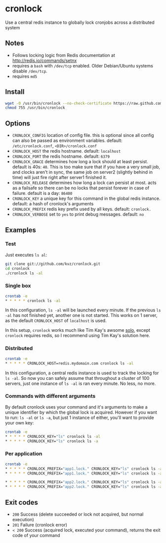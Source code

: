 cronlock
========

Use a central redis instance to globally lock cronjobs across a distributed system

## Notes

 - Follows locking logic from Redis documentation at http://redis.io/commands/setnx
 - requires a `bash` with `/dev/tcp` enabled. Older Debian/Ubuntu systems disable `/dev/tcp`.
 - requires `md5`

## Install

```bash
wget -O /usr/bin/cronlock --no-check-certificate https://raw.github.com/kvz/cronlock/master/cronlock
chmod 755 /usr/bin/cronlock
```

## Options

 - `CRONLOCK_CONFIG` location of config file. this is optional since all config can also be
 passed as environment variables. default: `/etc/cronlock.conf`, `<DIR>/cronlock.conf`
 - `CRONLOCK_HOST` the redis hostname. default: `localhost`
 - `CRONLOCK_PORT` the redis hostname. default: `6379`
 - `CRONLOCK_GRACE` determines how long a lock should at least persist. default is 40s: `40`.
 This is too make sure that if you have a very small job, and clocks aren't in sync, the same job
 on server2 (slightly behind in time) will just fire right after server1 finished it.
 - `CRONLOCK_RELEASE` determines how long a lock can persist at most. acts as a failsafe so there can be no locks that persist forever in case of failure. default is a day: `86400`
 - `CRONLOCK_KEY` a unique key for this command in the global redis instance. default: a hash of cronlock's arguments
 - `CRONLOCK_PREFIX` redis key prefix used by all keys. default: `cronlock.`
 - `CRONLOCK_VERBOSE` set to `yes` to print debug messages. default: `no`


## Examples

### Test

Just executes `ls al`:

```bash
git clone git://github.com/kvz/cronlock.git
cd cronlock
./cronlock ls -al
```

### Single box

```bash
crontab -e
* * * * * cronlock ls -al
```

In this configuration, `ls -al` will be launched every minute. If the previous
`ls -al` has not finished yet, another one is not started.
This works on 1 server, as the default `CRONLOCK_HOST` of `localhost` is used.

In this setup, `cronlock` works much like Tim Kay's awsome [solo](https://github.com/timkay/solo),
except `cronlock` requires redis, so I recommend using Tim Kay's solution here.

### Distributed

```bash
crontab -e
* * * * * CRONLOCK_HOST=redis.mydomain.com cronlock ls -al
```

In this configuration, a central redis instance is used to track the locking for
`ls -al`. So now you can safely assume that throughout a cluster of 100 servers,
just one instance of `ls -al` is ran every minute. No less, no more.

### Commands with different arguments

By default cronlock uses your command and it's arguments to make a unique identifier
by which the global lock is acquired. However if you want to run: `ls -al` or `ls -a`, but just 1 instance of either, you\'ll want to provide your own key:

```bash
crontab -e
* * * * * CRONLOCK_KEY="ls" cronlock ls -al
* * * * * CRONLOCK_KEY="ls" cronlock ls -a
```

### Per application

```bash
crontab -e
* * * * * CRONLOCK_PREFIX="app1.lock." CRONLOCK_KEY="ls" cronlock ls -al
* * * * * CRONLOCK_PREFIX="app1.lock." CRONLOCK_KEY="ls" cronlock ls -a

* * * * * CRONLOCK_PREFIX="app2.lock." CRONLOCK_KEY="ls" cronlock ls -al
* * * * * CRONLOCK_PREFIX="app2.lock." CRONLOCK_KEY="ls" cronlock ls -a
```

## Exit codes

 - `200` Success (delete succeeded or lock not acquired, but normal execution)
 - `201` Failure (cronlock error)
 - `< 200` Success (acquired lock, executed your command), returns the exit code of your command
